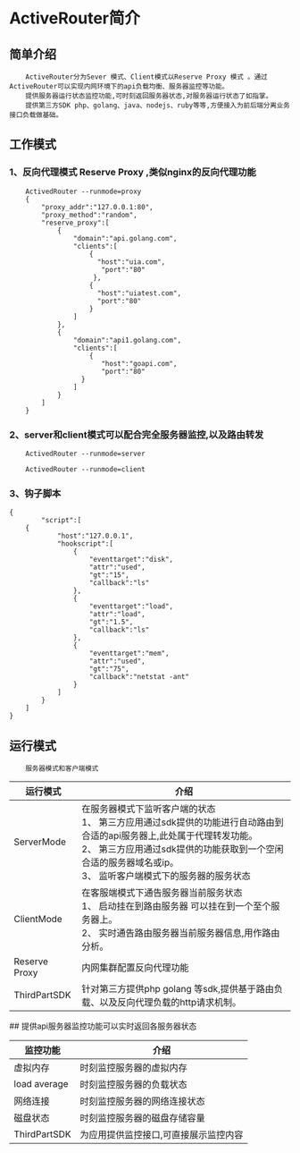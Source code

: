 #   ActiveRouter简介  
##  <b>简单介绍</b>
        ActiveRouter分为Sever 模式、Client模式以Reserve Proxy 模式 。通过ActiveRouter可以实现内网环境下的api负载均衡、服务器监控等功能。
        提供服务器运行状态监控功能,可时刻返回服务器状态,对服务器运行状态了如指掌。
        提供第三方SDK php、golang、java、nodejs、ruby等等,方便接入为前后端分离业务接口负载做基础。 
##  工作模式 
### 1、反向代理模式 Reserve Proxy ,类似nginx的反向代理功能
        ActivedRouter --runmode=proxy 
 		{
			"proxy_addr":"127.0.0.1:80",
			"proxy_method":"random",
			"reserve_proxy":[
				{
					"domain":"api.golang.com",
					"clients":[
					    {
					 	  "host":"uia.com",
						   "port":"80"	
		    	   		 },
						{
					 	  "host":"uiatest.com",
					 	  "port":"80"	
		    	    	}
					]
				},
				{
					"domain":"api1.golang.com",
					"clients":[
					    {
						   "host":"goapi.com",
						   "port":"80"	
		      		  }
					]
				}
			]
		}
### 2、server和client模式可以配合完全服务器监控,以及路由转发
        ActivedRouter --runmode=server  
        
        ActivedRouter --runmode=client  
### 3、钩子脚本 
	{   
			"script":[
		{
				"host":"127.0.0.1",
				"hookscript":[
					{
						"eventtarget":"disk",
						"attr":"used",
						"gt":"15",
						"callback":"ls"
					},
					{
						"eventtarget":"load",
						"attr":"load",
						"gt":"1.5",
						"callback":"ls"
					},
					{
						"eventtarget":"mem",
						"attr":"used",
						"gt":"75",
						"callback":"netstat -ant"
					}
				]
			}
		]
	}
##  <b>运行模式</b>
        服务器模式和客户端模式
<table >
   <thead>
     <tr>
        <th>运行模式</th>
        <th>介绍</th>
     </tr>
   </thead>
   <tbody>
    <tr>
      <td>
         ServerMode
      </td>
      <td>
            在服务器模式下监听客户端的状态 <br/>
            1、 第三方应用通过sdk提供的功能进行自动路由到合适的api服务器上,此处属于代理转发功能。<br/>
            2、 第三方应用通过sdk提供的功能获取到一个空闲合适的服务器域名或ip。<br/>
            3、 监听客户端模式下的服务器的服务状态
      </td>
    </tr>
    <tr>
      <td>
         ClientMode
      </td>
      <td>
            在客服端模式下通告服务器当前服务状态 <br/>
            1、 启动挂在到路由服务器 可以挂在到一个至个服务器上。<br/>
            2、 实时通告路由服务器当前服务器信息,用作路由分析。
      </td>
    </tr>
	<tr>
      <td>
         Reserve Proxy
      </td>
      <td>
         内网集群配置反向代理功能
      </td>
    </tr>
    <tr>
      <td>
         ThirdPartSDK
      </td>
      <td>
        针对第三方提供php golang 等sdk,提供基于路由负载、以及反向代理负载的http请求机制。
      </td>
    </tr>
   </tbody>
</table>    
##  提供api服务器监控功能可以实时返回各服务器状态  
<table >
   <thead>
     <tr>
        <th>监控功能</th>
        <th>介绍</th>
     </tr>
   </thead>
   <tbody>
    <tr>
      <td>
         虚拟内存
      </td>
      <td>
             时刻监控服务器的虚拟内存
      </td>
    </tr>
     <tr>
      <td>
         load average
      </td>
      <td>
             时刻监控服务器的负载状态
      </td>
    </tr>
    <tr>
      <td>
         网络连接
      </td>
      <td>
        时刻监控服务器的网络连接状态
      </td>
    </tr>
    <tr>
      <td>
         磁盘状态
      </td>
      <td>
        时刻监控服务器的磁盘存储容量
      </td>
    </tr>
    <tr>
      <td>
         ThirdPartSDK
      </td>
      <td>
         为应用提供监控接口,可直接展示监控内容
      </td>
    </tr>
   </tbody>
</table>